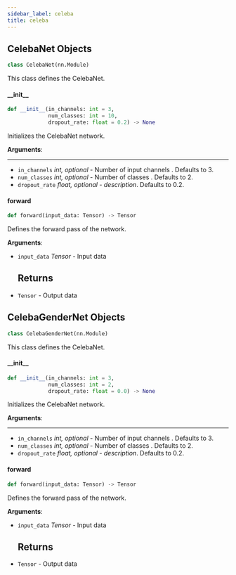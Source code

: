 ```yaml
---
sidebar_label: celeba
title: celeba
---
```


## CelebaNet Objects

```python
class CelebaNet(nn.Module)
```

This class defines the CelebaNet.

#### \_\_init\_\_

```python
def __init__(in_channels: int = 3,
             num_classes: int = 10,
             dropout_rate: float = 0.2) -> None
```

Initializes the CelebaNet network.

**Arguments**:

  ----
- `in_channels` _int, optional_ - Number of input channels . Defaults to 3.
- `num_classes` _int, optional_ - Number of classes . Defaults to 2.
- `dropout_rate` _float, optional_ - _description_. Defaults to 0.2.

#### forward

```python
def forward(input_data: Tensor) -> Tensor
```

Defines the forward pass of the network.

**Arguments**:

- `input_data` _Tensor_ - Input data
  
  Returns
  -------
- `Tensor` - Output data

## CelebaGenderNet Objects

```python
class CelebaGenderNet(nn.Module)
```

This class defines the CelebaNet.

#### \_\_init\_\_

```python
def __init__(in_channels: int = 3,
             num_classes: int = 2,
             dropout_rate: float = 0.0) -> None
```

Initializes the CelebaNet network.

**Arguments**:

  ----
- `in_channels` _int, optional_ - Number of input channels . Defaults to 3.
- `num_classes` _int, optional_ - Number of classes . Defaults to 2.
- `dropout_rate` _float, optional_ - _description_. Defaults to 0.2.

#### forward

```python
def forward(input_data: Tensor) -> Tensor
```

Defines the forward pass of the network.

**Arguments**:

- `input_data` _Tensor_ - Input data
  
  Returns
  -------
- `Tensor` - Output data

